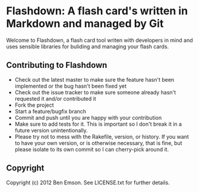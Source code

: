 # Flashdown: A flash card's written in Markdown and managed by Git

Welcome to Flashdown, a flash card tool writen with developers in mind
and uses sensible libraries for buliding and managing your flash cards.










## Contributing to Flashdown
 
* Check out the latest master to make sure the feature hasn't been
  implemented or the bug hasn't been fixed yet
* Check out the issue tracker to make sure someone already hasn't
  requested it and/or contributed it
* Fork the project
* Start a feature/bugfix branch
* Commit and push until you are happy with your contribution
* Make sure to add tests for it. This is important so I don't break it
  in a future version unintentionally.
* Please try not to mess with the Rakefile, version, or history. If you
  want to have your own version, or is otherwise necessary, that is
fine, but please isolate to its own commit so I can cherry-pick around
it.


## Copyright

Copyright (c) 2012 Ben Emson. See LICENSE.txt for further details.
